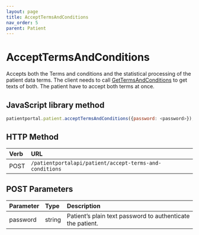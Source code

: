 ```yaml
---
layout: page
title: AcceptTermsAndConditions
nav_order: 5
parent: Patient
---
```


# AcceptTermsAndConditions

Accepts both the Terms and conditions and the statistical processing of the patient data terms. The client needs to call [GetTermsAndConditions](../authentication/gettermsandconditions) to get texts of both. The patient have to accept both terms at once.

## JavaScript library method

```javascript
patientportal.patient.acceptTermsAndConditions({password: <password>});
```

## HTTP Method

| Verb | URL                                               |
|:-----|:--------------------------------------------------|
| POST | `/patientportalapi/patient/accept-terms-and-conditions` |

## POST Parameters

| Parameter | Type   | Description                                                 |
|:----------|:-------|:------------------------------------------------------------|
| password | string | Patient’s plain text password to authenticate the patient. |
